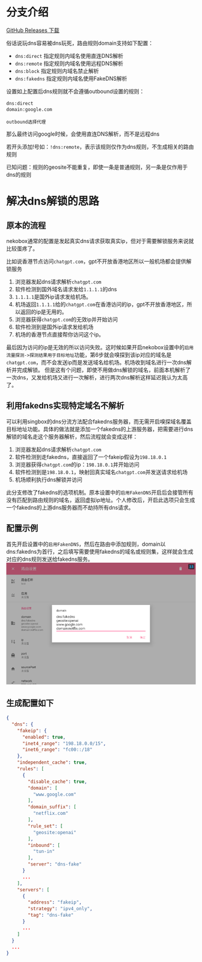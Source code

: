 # 分支介绍

[GitHub Releases 下载](https://github.com/zizzdog/NekoBoxForAndroid/releases)

俗话说玩dns容易被dns玩死，路由规则domain支持如下配置：
+ `dns:direct` 指定规则内域名使用直连DNS解析
+ `dns:remote` 指定规则内域名使用远程DNS解析
+ `dns:block` 指定规则内域名禁止解析
+ `dns:fakedns` 指定规则内域名使用FakeDNS解析

设置如上配置后dns规则就不会遵循outbound设置的规则：

```
dns:direct
domain:google.com

outbound选择代理
```
那么最终访问google时候，会使用直连DNS解析，而不是远程dns

若开头添加!号如：`!dns:remote`，表示该规则仅作为dns规则，不生成相关的路由规则

已知问题：规则的geosite不能重复，即使一条是普通规则，另一条是仅作用于dns的规则

# 解决dns解锁的思路
## 原本的流程

nekobox通常的配置是发起真实dns请求获取真实ip，但对于需要解锁服务来说就比较蛋疼了。

比如说香港节点访问`chatgpt.com`，gpt不开放香港地区所以一般机场都会提供解锁服务
1. 浏览器发起dns请求解析`chatgpt.com`
2. 软件检测到国外域名请求发给`1.1.1.1`的dns
3. `1.1.1.1`是国外ip请求发给机场。
4. 机场返回`1.1.1.1`给的`chatgpt.com`在香港访问的ip，gpt不开放香港地区，所以返回的ip是无用的。
5. 浏览器获得`chatgpt.com`的无效ip并开始访问
6. 软件检测到是国外ip请求发给机场
7. 机场的香港节点直接帮你访问这个ip。

最后因为访问的ip是无效的所以访问失败。这时候如果开启nekobox设置中的`启用流量探测->探测结果用于目标地址`功能，第6步就会嗅探到该ip对应的域名是`chatgpt.com`，而不会发送ip而是发送域名给机场。机场收到域名进行一次dns解析并完成解锁。
但是这有个问题，即使不用做dns解锁的域名，前面本机解析了一次dns，又发给机场又进行一次解析，进行两次dns解析这样延迟我认为太高了。

## 利用fakedns实现特定域名不解析
可以利用singbox的dns分流方法配合fakedns服务器，而无需开启嗅探域名覆盖目标地址功能。具体的做法就是添加一个fakedns的上游服务器，把需要进行dns解锁的域名走这个服务器解析，然后流程就会变成这样：
1. 浏览器发起dns请求解析`chatgpt.com`
2. 软件检测到走fakedns，直接返回了一个fakeip假设为`198.18.0.1`
3. 浏览器获得`chatgpt.com`的ip：`198.18.0.1`并开始访问
4. 软件检测到是`198.18.0.1`，映射回真实域名`chatgpt.com`并发送请求给机场
5. 机场顺利执行dns解锁并访问


此分支修改了fakedns的选项机制。原本设置中的`启用FakenDNS`开启后会接管所有没有匹配到路由规则的域名，返回虚拟ip地址。个人修改后，开启此选项只会生成一个fakedns的上游dns服务器而不劫持所有dns请求。
## 配置示例
首先开启设置中的`启用FakenDNS`，然后在路由中添加规则，domain以dns:fakedns为首行，之后填写需要使用fakedns的域名或规则集，这样就会生成对应的dns规则发送给fakedns服务。
![设置示例](%E8%AE%BE%E7%BD%AE%E7%A4%BA%E4%BE%8B.png)

## 生成配置如下
```json
{
  "dns": {
    "fakeip": {
      "enabled": true,
      "inet4_range": "198.18.0.0/15",
      "inet6_range": "fc00::/18"
    },
    "independent_cache": true,
    "rules": [
      {
        "disable_cache": true,
        "domain": [
          "www.google.com"
        ],
        "domain_suffix": [
          "netflix.com"
        ],
        "rule_set": [
          "geosite:openai"
        ],
        "inbound": [
          "tun-in"
        ],
        "server": "dns-fake"
      }
      ...
    ],
    "servers": [
      {
        "address": "fakeip",
        "strategy": "ipv4_only",
        "tag": "dns-fake"
      }
      ...
    ]
  }
  ...
}
```

